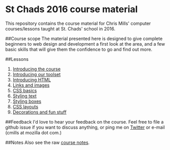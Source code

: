 # St Chads 2016 course material
This repository contains the course material for Chris Mills' computer courses/lessons taught at St. Chads' school in 2016.

##Course scope
The material presented here is designed to give complete beginners to web design and development a first look at the area, and a few basic skills that will give them the confidence to go and find out more.

##Lessons

1. [Introducing the course](1_Introducing_the_course.md)
2. [Introducing our toolset](2_Introducing_our_toolset.md)
3. [Introducing HTML](3_Introducing_html.md)
4. [Links and images](4_Links_and_images.md)
5. [CSS basics](5_CSS_basics.md)
6. [Styling text](6_Styling_our_text.md)
7. [Styling boxes](7_Styling_boxes.md)
8. [CSS layouts](8_CSS_layouts.md)
9. [Decorations and fun stuff](9_Decorations_and_fun_stuff.md)

##Feedback
I'd love to hear your feedback on the course. Feel free to file a github issue if you want to discuss anything, or ping me on [Twitter](https://twitter.com/chrisdavidmills) or e-mail (cmills at mozilla dot com.)

##Notes
Also see the raw [course notes](notes.md).
